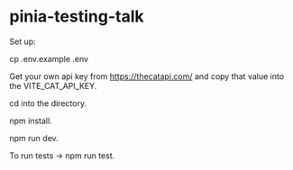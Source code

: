 # pinia-testing-talk

Set up:

cp .env.example .env

Get your own api key from https://thecatapi.com/ and copy that value into the VITE_CAT_API_KEY.

cd into the directory.

npm install.

npm run dev.

To run tests -> npm run test.
